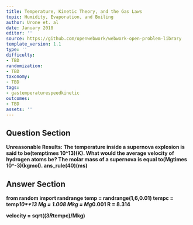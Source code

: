 ```yaml
---
title: Temperature, Kinetic Theory, and the Gas Laws
topic: Humidity, Evaporation, and Boiling
author: Urone et. al
date: January 2018
editor: ''
source: https://github.com/openwebwork/webwork-open-problem-library
template_version: 1.1
type: ''
difficulty:
- TBD
randomization:
- TBD
taxonomy:
- TBD
tags:
- gastemperaturespeedkinetic
outcomes:
- TBD
assets: ''
---
```


## Question Section 

<b>
<b>Unreasonable Results:<b> The temperature inside a supernova explosion is said to be(temptimes 10^13)(K). What would the average velocity of hydrogen atoms be? The molar mass of a supernova is equal to(Mgtimes 10^-3)(kgmol).
ans_rule(40)(ms)



## Answer Section

from random import randrange
temp = randrange(1,6,0.01)
tempc = temp*10**13
Mg = 1.008
Mkg = Mg*0.001
R = 8.314

velocity = sqrt((3*R*tempc)/Mkg)